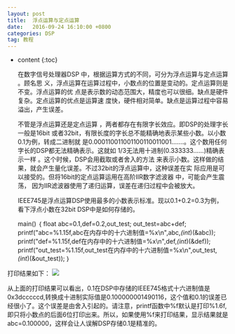 ```yaml
---
layout: post
title:  浮点运算与定点运算
date:   2016-09-24 16:10:00 +0800
categories: DSP
tag: 教程
---
```


* content
{:toc}


   在数字信号处理器DSP中，根据运算方式的不同，可分为浮点运算与定点运算。顾名思
义，浮点运算在运算过程中，小数点的位置是变动的。定点运算则是不变。浮点运算的优
点是表示数的动态范围大，精度也可以很细。缺点是硬件复杂。定点运算的优点是运算速
度快，硬件相对简单。缺点是运算过程中容易溢出，产生误差。 

   不管是浮点运算还是定点运算，两者都存在有限字长效应。即DSP的处理字长一般是16bit
或者32bit，有限长度的字长总不能精确地表示某些小数。以小数0.1为例，转成二进制就
是0.000110011001100110011001.......。这个数用任何字长的DSP都无法精确表示。这就如
1/3无法用十进制(0.333333......)精确表示一样。这个时候，DSP会用截取或者舍入的方法
来表示小数。这样做的结果，就会产生量化误差。不过32bit的浮点运算中，这种误差在实
际应用是可以接受的。但将16bit的定点运算运用在高阶IIR数字滤波器中，可能会产生震荡，
因为IIR滤波器使用了递归运算，误差在递归过程中会被放大。 

   IEEE745是浮点运算DSP使用最多的小数表示标准。现以0.1+0.2=0.3为例，看下浮点小数在32bit DSP中是如何存储的。

    main()
    ｛
     float abc=0.1,def=0.2,out_test;
     out_test=abc+def;
     printf("abc=%1.15f,abc在内存中的十六进制值=%x\n",abc,*(int*)(&abc));
     printf("def=%1.15f,def在内存中的十六进制值=%x\n",def,*(int*)(&def));
     printf("out_test=%1.15f,out_test在内存中的十六进制值=%x\n",out_test,*(int*)(&out_test));
     ｝

打印结果如下：
![](http://i.imgur.com/OPJRdF1.png)

从上面的打印结果可以看出，0.1在DSP中存储的IEEE745格式十六进制值是0x3dcccccd,转换成十进制实际值是0.100000001490116，这个值和0.1的误差已经很小了。这个误差是由舍入引起的。请注意，printf函数中%f默认是打印%1.6f,即只将小数点的后面6位打印出来。所以，如果使用%f来打印结果，显示结果就是abc=0.100000，这样会让人误解DSP存储0.1是精准的。






